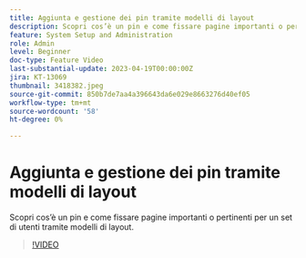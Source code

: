 ```yaml
---
title: Aggiunta e gestione dei pin tramite modelli di layout
description: Scopri cos’è un pin e come fissare pagine importanti o pertinenti per un set di utenti tramite modelli di layout.
feature: System Setup and Administration
role: Admin
level: Beginner
doc-type: Feature Video
last-substantial-update: 2023-04-19T00:00:00Z
jira: KT-13069
thumbnail: 3418382.jpeg
source-git-commit: 850b7de7aa4a396643da6e029e8663276d40ef05
workflow-type: tm+mt
source-wordcount: '58'
ht-degree: 0%

---
```



# Aggiunta e gestione dei pin tramite modelli di layout

Scopri cos’è un pin e come fissare pagine importanti o pertinenti per un set di utenti tramite modelli di layout.

>[!VIDEO](https://video.tv.adobe.com/v/3418382/?quality=12&learn=on)
